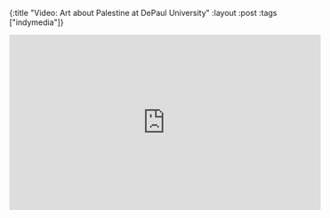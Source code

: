 {:title "Video: Art about Palestine at DePaul University"
:layout :post
:tags   ["indymedia"]}

<iframe width="560" height="315" src="https://www.youtube.com/embed/Rv4PTYaNSWs?controls=0" title="YouTube video player" frameborder="0" allow="accelerometer; autoplay; clipboard-write; encrypted-media; gyroscope; picture-in-picture; web-share" allowfullscreen></iframe>
